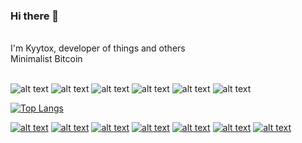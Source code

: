 <!--
**Kyytox/Kyytox** is a ✨ _special_ ✨ repository because its `README.md` (this file) appears on your GitHub profile.

Here are some ideas to get you started:

- 🔭 I’m currently working on ...
- 🌱 I’m currently learning ...
- 👯 I’m looking to collaborate on ...
- 🤔 I’m looking for help with ...
- 💬 Ask me about ...
- 📫 How to reach me: ...
- 😄 Pronouns: ...
- ⚡ Fun fact: ...
-->

### Hi there 👋
<br>
I'm Kyytox, developer of things and others
<br>
Minimalist Bitcoin
<br><br>


![alt text](https://img.shields.io/static/v1?label=&message=Bitcoin&color=yellow)
![alt text](https://img.shields.io/static/v1?label=&message=Lightning-Network&color=yellow)
![alt text](https://img.shields.io/static/v1?label=&message=Python&color=red)
![alt text](https://img.shields.io/static/v1?label=&message=JavaScript&color=yellowgreen)
![alt text](https://img.shields.io/static/v1?label=&message=React&color=blue)
![alt text](https://img.shields.io/static/v1?label=&message=Flask&color=lightgrey)

[![Top Langs](https://github-readme-stats.vercel.app/api/top-langs/?username=Kyytox&langs_count=8&theme=dark)](https://github.com/anuraghazra/github-readme-stats)



[![alt text](https://github-readme-stats.vercel.app/api/pin/?username=Kyytox&repo=bitcoin_quizz&theme=dark)](https://github.com/Kyytox/bitcoin_quizz)
[![alt text](https://github-readme-stats.vercel.app/api/pin/?username=Kyytox&repo=feelings-twitter-ia&theme=dark)](https://github.com/Kyytox/feelings-twitter-ia)
[![alt text](https://github-readme-stats.vercel.app/api/pin/?username=Kyytox&repo=Coin_Centraliz&theme=dark)](https://github.com/Kyytox/Coin_Centraliz)
[![alt text](https://github-readme-stats.vercel.app/api/pin/?username=Kyytox&repo=vinyls_dub_scrap&theme=dark)](https://github.com/Kyytox/vinyls_dub_scrap)
[![alt text](https://github-readme-stats.vercel.app/api/pin/?username=Kyytox&repo=codewars-user-stats&theme=dark)](https://github.com/Kyytox/codewars-user-stats)
[![alt text](https://github-readme-stats.vercel.app/api/pin/?username=Kyytox&repo=kytox-dev-tools&theme=dark)](https://github.com/Kyytox/kytox-dev-tools)
[![alt text](https://github-readme-stats.vercel.app/api/pin/?username=Kyytox&repo=Portfolio&theme=dark)](https://github.com/Kyytox/Portfolio)


